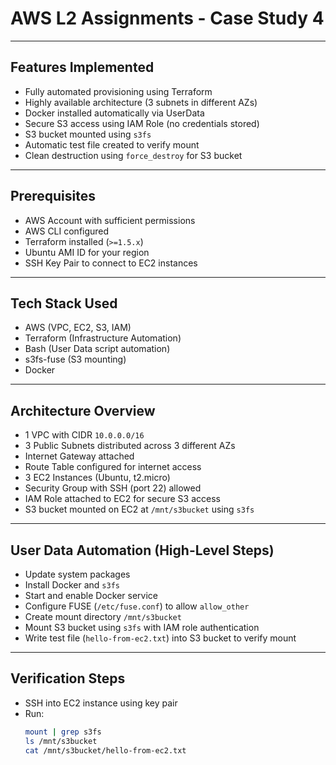 # AWS L2 Assignments - Case Study 4

---

## Features Implemented

- Fully automated provisioning using Terraform
- Highly available architecture (3 subnets in different AZs)
- Docker installed automatically via UserData
- Secure S3 access using IAM Role (no credentials stored)
- S3 bucket mounted using `s3fs`
- Automatic test file created to verify mount
- Clean destruction using `force_destroy` for S3 bucket

---

## Prerequisites

- AWS Account with sufficient permissions
- AWS CLI configured
- Terraform installed (`>=1.5.x`)
- Ubuntu AMI ID for your region
- SSH Key Pair to connect to EC2 instances

---

## Tech Stack Used

- AWS (VPC, EC2, S3, IAM)
- Terraform (Infrastructure Automation)
- Bash (User Data script automation)
- s3fs-fuse (S3 mounting)
- Docker

---

## Architecture Overview

- 1 VPC with CIDR `10.0.0.0/16`
- 3 Public Subnets distributed across 3 different AZs
- Internet Gateway attached
- Route Table configured for internet access
- 3 EC2 Instances (Ubuntu, t2.micro)
- Security Group with SSH (port 22) allowed
- IAM Role attached to EC2 for secure S3 access
- S3 bucket mounted on EC2 at `/mnt/s3bucket` using `s3fs`

---

## User Data Automation (High-Level Steps)

- Update system packages
- Install Docker and `s3fs`
- Start and enable Docker service
- Configure FUSE (`/etc/fuse.conf`) to allow `allow_other`
- Create mount directory `/mnt/s3bucket`
- Mount S3 bucket using `s3fs` with IAM role authentication
- Write test file (`hello-from-ec2.txt`) into S3 bucket to verify mount

---

## Verification Steps

- SSH into EC2 instance using key pair
- Run:
  ```bash
  mount | grep s3fs
  ls /mnt/s3bucket
  cat /mnt/s3bucket/hello-from-ec2.txt

